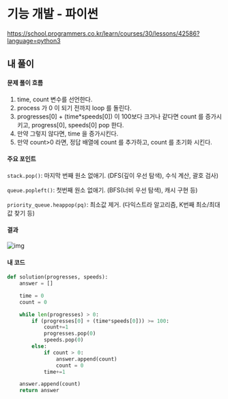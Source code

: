 # 기능 개발 - 파이썬

https://school.programmers.co.kr/learn/courses/30/lessons/42586?language=python3



## 내 풀이

#### 문제 풀이 흐름

1. time, count 변수를 선언한다.
2. process 가 0 이 되기 전까지 loop 를 돌린다.
3. progresses[0] + (time*speeds[0]) 이 100보다 크거나 같다면 count 를 증가시키고, progress[0], speeds[0] pop 한다.
4. 만약 그렇지 않다면, time 을 증가시킨다.
5. 만약 count>0 라면, 정답 배열에 count 를 추가하고, count 를 초기화 시킨다.



#### 주요 포인트

`stack.pop()`: 마지막 번째 원소 없애기. (DFS(깊이 우선 탐색), 수식 계산, 괄호 검사)

`queue.popleft()`: 첫번째 원소 없애기. (BFS(너비 우선 탐색), 캐시 구현 등)

`priority_queue.heappop(pq)`: 최소값 제거. (다익스트라 알고리즘, K번째 최소/최대값 찾기 등)





#### 결과

![img](https://postfiles.pstatic.net/MjAyNTAxMjBfOTUg/MDAxNzM3MzUxODk1ODI1.HCG6jrED-7_d52O5iBxmxKKuAZxRnMvyCpfvFJdIlv4g.B3QnSuu1JoF2ecQURNhaahl4PyLP-s0e5bkHtZM4Slsg.PNG/image.png?type=w773)



#### 내 코드

```python
def solution(progresses, speeds):
    answer = []

    time = 0
    count = 0

    while len(progresses) > 0:
        if (progresses[0] + (time*speeds[0])) >= 100:
            count+=1
            progresses.pop(0)
            speeds.pop(0)
        else:
            if count > 0:
                answer.append(count)
                count = 0
            time+=1

    answer.append(count)
    return answer
```



